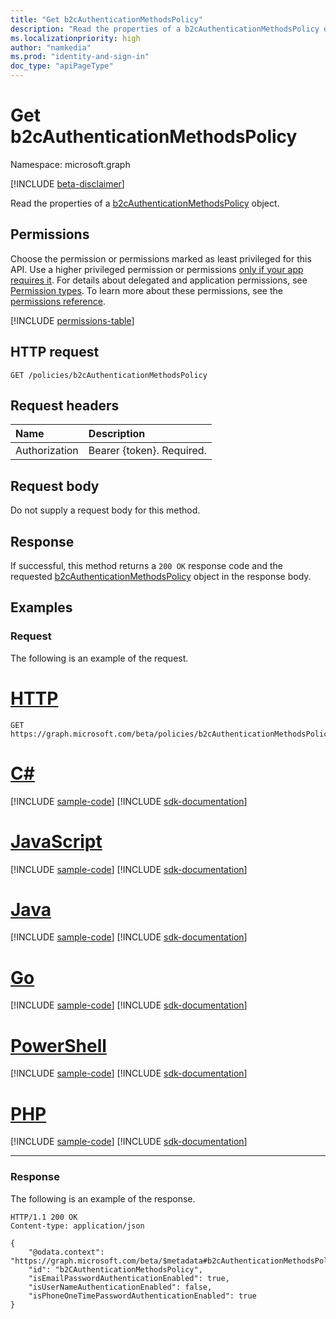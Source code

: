 ```yaml
---
title: "Get b2cAuthenticationMethodsPolicy"
description: "Read the properties of a b2cAuthenticationMethodsPolicy object."
ms.localizationpriority: high
author: "namkedia"
ms.prod: "identity-and-sign-in"
doc_type: "apiPageType"
---
```


# Get b2cAuthenticationMethodsPolicy

Namespace: microsoft.graph

[!INCLUDE [beta-disclaimer](../../includes/beta-disclaimer.md)]

Read the properties of a [b2cAuthenticationMethodsPolicy](../resources/b2cauthenticationmethodspolicy.md) object.

## Permissions

Choose the permission or permissions marked as least privileged for this API. Use a higher privileged permission or permissions [only if your app requires it](/graph/permissions-overview#best-practices-for-using-microsoft-graph-permissions). For details about delegated and application permissions, see [Permission types](/graph/permissions-overview#permission-types). To learn more about these permissions, see the [permissions reference](/graph/permissions-reference).

<!-- { "blockType": "permissions", "name": "b2cauthenticationmethodspolicy_get" } -->
[!INCLUDE [permissions-table](../includes/permissions/b2cauthenticationmethodspolicy-get-permissions.md)]

## HTTP request

<!-- { "blockType": "ignored" } -->

```http
GET /policies/b2cAuthenticationMethodsPolicy
```

## Request headers

| Name      |Description|
|:----------|:----------|
| Authorization | Bearer {token}. Required. |

## Request body

Do not supply a request body for this method.

## Response

If successful, this method returns a `200 OK` response code and the requested [b2cAuthenticationMethodsPolicy](../resources/b2cauthenticationmethodspolicy.md) object in the response body.

## Examples

### Request

The following is an example of the request.


# [HTTP](#tab/http)
<!-- {
  "blockType": "request",
  "name": "get_b2cauthenticationmethodspolicy"
}-->

```msgraph-interactive
GET https://graph.microsoft.com/beta/policies/b2cAuthenticationMethodsPolicy
```

# [C#](#tab/csharp)
[!INCLUDE [sample-code](../includes/snippets/csharp/get-b2cauthenticationmethodspolicy-csharp-snippets.md)]
[!INCLUDE [sdk-documentation](../includes/snippets/snippets-sdk-documentation-link.md)]

# [JavaScript](#tab/javascript)
[!INCLUDE [sample-code](../includes/snippets/javascript/get-b2cauthenticationmethodspolicy-javascript-snippets.md)]
[!INCLUDE [sdk-documentation](../includes/snippets/snippets-sdk-documentation-link.md)]

# [Java](#tab/java)
[!INCLUDE [sample-code](../includes/snippets/java/get-b2cauthenticationmethodspolicy-java-snippets.md)]
[!INCLUDE [sdk-documentation](../includes/snippets/snippets-sdk-documentation-link.md)]

# [Go](#tab/go)
[!INCLUDE [sample-code](../includes/snippets/go/get-b2cauthenticationmethodspolicy-go-snippets.md)]
[!INCLUDE [sdk-documentation](../includes/snippets/snippets-sdk-documentation-link.md)]

# [PowerShell](#tab/powershell)
[!INCLUDE [sample-code](../includes/snippets/powershell/get-b2cauthenticationmethodspolicy-powershell-snippets.md)]
[!INCLUDE [sdk-documentation](../includes/snippets/snippets-sdk-documentation-link.md)]

# [PHP](#tab/php)
[!INCLUDE [sample-code](../includes/snippets/php/get-b2cauthenticationmethodspolicy-php-snippets.md)]
[!INCLUDE [sdk-documentation](../includes/snippets/snippets-sdk-documentation-link.md)]

---

### Response

The following is an example of the response.

<!-- {
  "blockType": "response",
  "truncated": true,
  "@odata.type": "microsoft.graph.b2cAuthenticationMethodsPolicy"
} -->

```http
HTTP/1.1 200 OK
Content-type: application/json

{
    "@odata.context": "https://graph.microsoft.com/beta/$metadata#b2cAuthenticationMethodsPolicy",
    "id": "b2CAuthenticationMethodsPolicy",
    "isEmailPasswordAuthenticationEnabled": true,
    "isUserNameAuthenticationEnabled": false,
    "isPhoneOneTimePasswordAuthenticationEnabled": true
}
```

<!-- uuid: 16cd6b66-4b1a-43a1-adaf-3a886856ed98
2019-02-04 14:57:30 UTC -->
<!-- {
  "type": "#page.annotation",
  "description": "Get b2cAuthenticationMethodsPolicy",
  "keywords": "",
  "section": "documentation",
  "tocPath": ""
}-->
